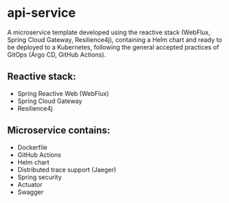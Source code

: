 # api-service

A microservice template developed using the reactive stack (WebFlux, Spring Cloud Gateway, Resilience4j), containing a Helm chart and ready to be deployed to a Kubernetes, following the general accepted practices of GitOps (Argo CD, GitHub Actions).

Reactive stack:
-
- Spring Reactive Web (WebFlux)
- Spring Cloud Gateway
- Resilience4j

Microservice contains:
-
- Dockerfile
- GitHub Actions
- Helm chart
- Distributed trace support (Jaeger)
- Spring security
- Actuator
- Swagger
